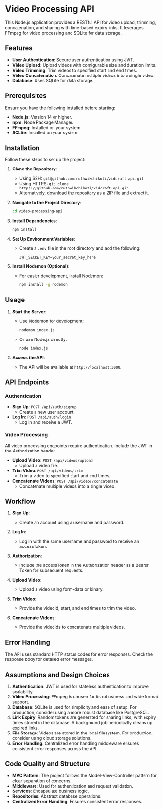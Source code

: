 # Video Processing API

This Node.js application provides a RESTful API for video upload, trimming, concatenation, and sharing with time-based expiry links. It leverages FFmpeg for video processing and SQLite for data storage.

## Features

- **User Authentication**: Secure user authentication using JWT.
- **Video Upload**: Upload videos with configurable size and duration limits.
- **Video Trimming**: Trim videos to specified start and end times.
- **Video Concatenation**: Concatenate multiple videos into a single video.
- **Database**: Uses SQLite for data storage.

## Prerequisites

Ensure you have the following installed before starting:

- **Node.js**: Version 14 or higher.
- **npm**: Node Package Manager.
- **FFmpeg**: Installed on your system.
- **SQLite**: Installed on your system.

## Installation

Follow these steps to set up the project:

1. **Clone the Repository**:
    - Using SSH: `git@github.com:ruthwikchikoti/vidcraft-api.git`
    - Using HTTPS: `git clone https://github.com/ruthwikchikoti/vidcraft-api.git`
    - Alternatively, download the repository as a ZIP file and extract it.

2. **Navigate to the Project Directory**:
    ```sh
    cd video-processing-api
    ```

3. **Install Dependencies**:
    ```sh
    npm install
    ```

4. **Set Up Environment Variables**:
    - Create a `.env` file in the root directory and add the following:
      ```env
      JWT_SECRET_KEY=your_secret_key_here
      ```

5. **Install Nodemon (Optional)**:
    - For easier development, install Nodemon:
      ```sh
      npm install -g nodemon
      ```

## Usage

1. **Start the Server**:
    - Use Nodemon for development:
      ```sh
      nodemon index.js
      ```
    - Or use Node.js directly:
      ```sh
      node index.js
      ```

2. **Access the API**:
    - The API will be available at `http://localhost:3000`.

## API Endpoints

### Authentication

- **Sign Up**: `POST /api/auth/signup`
    - Create a new user account.
- **Log In**: `POST /api/auth/login`
    - Log in and receive a JWT.

### Video Processing

All video processing endpoints require authentication. Include the JWT in the Authorization header.

- **Upload Video**: `POST /api/videos/upload`
    - Upload a video file.
- **Trim Video**: `POST /api/videos/trim`
    - Trim a video to specified start and end times.
- **Concatenate Videos**: `POST /api/videos/concatenate`
    - Concatenate multiple videos into a single video.

## Workflow

1. **Sign Up**:
    - Create an account using a username and password.

2. **Log In**:
    - Log in with the same username and password to receive an accessToken.

3. **Authorization**:
    - Include the accessToken in the Authorization header as a Bearer Token for subsequent requests.

4. **Upload Video**:
    - Upload a video using form-data or binary.

5. **Trim Video**:
    - Provide the videoId, start, and end times to trim the video.

6. **Concatenate Videos**:
    - Provide the videoIds to concatenate multiple videos.

## Error Handling

The API uses standard HTTP status codes for error responses. Check the response body for detailed error messages.

## Assumptions and Design Choices

1. **Authentication**: JWT is used for stateless authentication to improve scalability.
2. **Video Processing**: FFmpeg is chosen for its robustness and wide format support.
3. **Database**: SQLite is used for simplicity and ease of setup. For production, consider using a more robust database like PostgreSQL.
4. **Link Expiry**: Random tokens are generated for sharing links, with expiry times stored in the database. A background job periodically cleans up expired links.
5. **File Storage**: Videos are stored in the local filesystem. For production, consider using cloud storage solutions.
6. **Error Handling**: Centralized error handling middleware ensures consistent error responses across the API.

## Code Quality and Structure

- **MVC Pattern**: The project follows the Model-View-Controller pattern for clear separation of concerns.
- **Middleware**: Used for authentication and request validation.
- **Services**: Encapsulate business logic.
- **Repositories**: Abstract database operations.
- **Centralized Error Handling**: Ensures consistent error responses.
